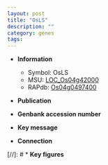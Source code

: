 ```yaml
---
layout: post
title: "OsLS"
description: ""
category: genes
tags: 
---
```


* **Information**  
    + Symbol: OsLS  
    + MSU: [LOC_Os04g42000](http://rice.uga.edu/cgi-bin/ORF_infopage.cgi?orf=LOC_Os04g42000)  
    + RAPdb: [Os04g0497400](http://rapdb.dna.affrc.go.jp/viewer/gbrowse_details/irgsp1?name=Os04g0497400)  

* **Publication**  

* **Genbank accession number**  

* **Key message**  

* **Connection**  

[//]: # * **Key figures**  



